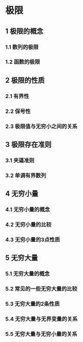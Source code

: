 # 极限

## 1 极限的概念
### 1.1 数列的极限

### 1.2 函数的极限

## 2 极限的性质

### 2.1 有界性
### 2.2 保号性

### 2.3 极限值与无穷小之间的关系

## 3 极限存在准则

### 3.1 夹逼准则

### 3.2 单调有界数列

## 4 无穷小量

### 4.1 无穷小量的概念

### 4.2 无穷小量的比较

### 4.3 无穷小量的3点性质

## 5 无穷大量

### 5.1 无穷大量的概念

### 5.2 常见的一些无穷大量的比较

### 5.3 无穷大量的2条性质

### 5.4 无穷大量与无界变量的关系

### 5.5 无穷大量与无穷小量的关系